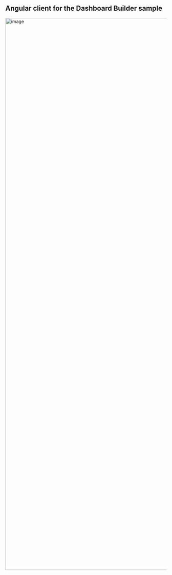 
## Angular client for the Dashboard Builder sample

<img width="1723" alt="image" src="https://github.com/user-attachments/assets/11d0feee-63e4-40b7-9670-4f6c81a04832">
